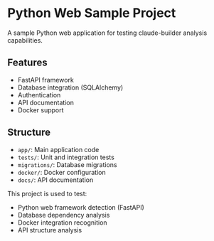 # Python Web Sample Project

A sample Python web application for testing claude-builder analysis capabilities.

## Features

- FastAPI framework
- Database integration (SQLAlchemy)
- Authentication
- API documentation
- Docker support

## Structure

- `app/`: Main application code
- `tests/`: Unit and integration tests
- `migrations/`: Database migrations
- `docker/`: Docker configuration
- `docs/`: API documentation

This project is used to test:

- Python web framework detection (FastAPI)
- Database dependency analysis
- Docker integration recognition
- API structure analysis
